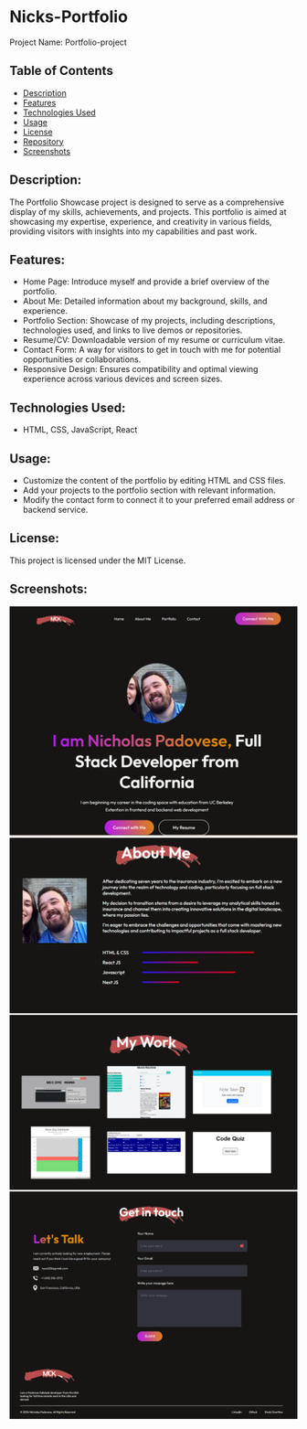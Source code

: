 # Nicks-Portfolio
Project Name: Portfolio-project

## Table of Contents
* [Description](#description)
* [Features](#features)
* [Technologies Used](#technologies-used)
* [Usage](#usage)
* [License](#license)
* [Repository](#repository)
* [Screenshots](#screenshots)

## Description:
The Portfolio Showcase project is designed to serve as a comprehensive display of my skills, achievements, and projects. This portfolio is aimed at showcasing my expertise, experience, and creativity in various fields, providing visitors with insights into my capabilities and past work.

## Features:
* Home Page: Introduce myself and provide a brief overview of the portfolio.
* About Me: Detailed information about my background, skills, and experience.
* Portfolio Section: Showcase of my projects, including descriptions, technologies used, and links to live demos or repositories.
* Resume/CV: Downloadable version of my resume or curriculum vitae.
* Contact Form: A way for visitors to get in touch with me for potential opportunities or collaborations.
* Responsive Design: Ensures compatibility and optimal viewing experience across various devices and screen sizes.

## Technologies Used:
* HTML, CSS, JavaScript, React

## Usage:
* Customize the content of the portfolio by editing HTML and CSS files.
* Add your projects to the portfolio section with relevant information.
* Modify the contact form to connect it to your preferred email address or backend service.

## License:
This project is licensed under the MIT License.

## Screenshots:
![Home page Screenshot](image.png)
![About Me](image-1.png)
![My work](image-2.png)
![Contact page and Footer](image-3.png)